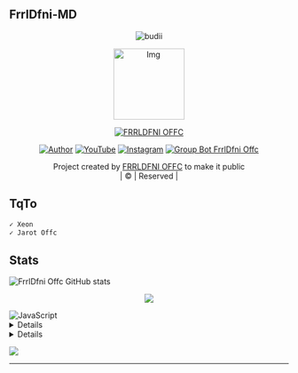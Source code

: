 ## FrrlDfni-MD
<p align="center">

  <img src="http://readme-typing-svg.herokuapp.com?color=%230B80F7&center=true&vCenter=true&multiline=false&lines=WELCOME;My+name+is+FRRLDFNI-OFFC;IKUTIN-SOSIALMEDIA+SAYA!!;JANGAN+LUPA+JOIN+GROUP%2C++Bwang+%3A);jangan+lupa+kasih+start+!" alt="budii">

</p>
<div align="center">
  <p align="center">
<img src="https://telegra.ph/file/c6f6d447f2c76e3795a10.jpg" alt="Img" width="128" height="128"/>
</p>
 <p align="center">
<a href="#"><img title="FRRLDFNI OFFC" src="https://img.shields.io/badge/FRRLDFNI%20OFFC-red?colorA=%23ff0000&colorB=%23017e40&style=for-the-badge"></a>
</p>
  <p align="center">
<a href="https://wa.me/6282298463886"><img title="Author" src="https://img.shields.io/badge/Author-FRRLDFNI OFFC/JulieMwol?color=blue&style=for-the-badge&logo=whatsapp"></a>
<a href="https://youtube.com/@FXDMODZ-X7"><img title="YouTube" src="https://img.shields.io/badge/YouTube-FrrlDfni Offc/JulieMwol?color=blue&style=for-the-badge&logo=Youtube"></a>
<a href="https://instagram.com/farrelauliairfealdo_"><img title="Instagram" src="https://img.shields.io/badge/Instagram-Jarot Offc/JulieMwol?color=blue&style=for-the-badge&logo=Instagram"></a>
<a href="https://chat.whatsapp.com/KGuKY4wuKHS8sj6K5IHjFG"><img title="Group Bot FrrlDfni Offc" src="https://img.shields.io/badge/Group-Jarot Offc/JulieMwol?color=blue&style=for-the-badge&logo=WhatsApp"></a>
</p>
</div>
<p align="center">
Project created by <a href="https://github.com/FrrlDfni">FRRLDFNI OFFC</a> to make it public
    <br>
       | © |
        Reserved |
    <br> 
</p>

## TqTo

 ```bash 
✓ Xeon
✓ Jarot Offc

```

## Stats

![FrrlDfni Offc GitHub stats](https://github-readme-stats.vercel.app/api?username=FrrlDfni&show_icons=true&theme=radical)

<p align="center"><a href="https://github.com/Kangsad01"><img src="https://github-readme-stats.vercel.app/api/top-langs/?username=FrrlDfni&theme=radical&layout=compact"></a></p>

<img alt="JavaScript" src="https://img.shields.io/badge/javascript%20-%23323330.svg?&style=for-the-badge&logo=javascript&logoColor=%23F7DF1E"/>


<details>

    <summary>&#127942 <b>GitHub Awards</b></summary><br/>

![Github Trophy](https://github-profile-trophy.vercel.app/?username=FrrlDfni)

</details>

<details>

    <summary>&#127942 <b>GitHub Activity</b></summary><br/>

![Metrics](https://metrics.lecoq.io/Alpiii22?template=classic&repositories.forks=true&languages=1&languages.colors=github&languages.threshold=0%25&config.timezone=Asia%2Fpasuruan)

</details> 

![](https://visitor-badge.glitch.me/badge?page_id=FrrlDfni)


---
